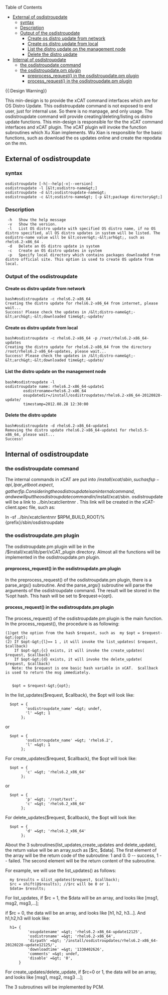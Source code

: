 <!-- START doctoc generated TOC please keep comment here to allow auto update -->
<!-- DON'T EDIT THIS SECTION, INSTEAD RE-RUN doctoc TO UPDATE -->
Table of Contents

- [External of osdistroupdate](#external-of-osdistroupdate)
  - [syntax](#syntax)
  - [Description](#description)
  - [Output of the osdistroupdate](#output-of-the-osdistroupdate)
    - [Create os distro update from network](#create-os-distro-update-from-network)
    - [Create os distro update from local](#create-os-distro-update-from-local)
    - [List the distro update on the management node](#list-the-distro-update-on-the-management-node)
    - [Delete the distro update](#delete-the-distro-update)
- [Internal of osdistroupdate](#internal-of-osdistroupdate)
  - [the osdistroupdate command](#the-osdistroupdate-command)
  - [the osdistroupdate.pm plugin](#the-osdistroupdatepm-plugin)
    - [preprocess_request() in the osdistroupdate.pm plugin](#preprocess_request-in-the-osdistroupdatepm-plugin)
    - [process_request() in the osdistroupdate.pm plugin](#process_request-in-the-osdistroupdatepm-plugin)

<!-- END doctoc generated TOC please keep comment here to allow auto update -->

{{:Design Warning}} 

This min-design is to provide the xCAT command interfaces which are for OS Distro Update. This osdistroupdate command is not exposed to end user, just for internal use. So there is no manpage, and only usage. The osdistroupdate command will provide creating/deleting/listing os distro update functions. This min-design is responsible for the the xCAT command interfaces and xCAT plugin. The xCAT plugin will invoke the function subroutines which Xu Xian implements. Wu Xian is responsible for the basic functions, such as download the os updates online and create the repodata on the mn. 


## External of osdistroupdate

### syntax
    
    osdistroupdate [-h|--help|-v|--version]
    osdistroupdate -l [&lt;osdistro-name&gt;]
    osdistroupdate -d &lt;osdistroupdate-name&gt;
    osdistroupdate -c &lt;osdistro-name&gt; [-p &lt;package directory&gt;]
    

### Description
    
     -h   Show the help message
     -v   Show the version.
     -l   List OS distro update with specified OS distro name, if no OS distro specified, all OS distro updates in system will be listed. The osdistro-name value will be &lt;osver&gt;-&lt;arh&gt;, such as rhels6.2-x86_64 .
     -d   Delete an OS distro update in system
     -c   Create an OS distro updates in system
     -p   Specify local directory which contains packages downloaded from distro official site. This option is used to create OS update from local.
    

### Output of the osdistroupdate

#### Create os distro update from network
    
    bash#osdistroupdate -c rhels6.2-x86_64
    Creating the distro update for rhels6.2-x86_64 from internet, please wait...
    Success! Please check the updates in /&lt;distro-name&gt;-&lt;arch&gt;-&lt;downloaded time&gt;-update/
    

#### Create os distro update from local
    
    bash#osdistroupdate -c rhels6.2-x86_64 -p /root/rhels6.2-x86_64-updates
    Creating the distro update for rhels6.2-x86_64 from the directory /root/rhels6.2-x86_64-updates, please wait...
    Success! Please check the updates in /&lt;distro-name&gt;-&lt;arch&gt;-&lt;downloaded time&gt;-update/
    

#### List the distro update on the management node
    
    bash#osdistroupdate -l 
    osdistroupdate name: rhels6.2-x86_64-update1
            osdistroname=rhels6.2-x86_64
            osupdatedir=/install/osdistroupdates/rhels6.2-x86_64-20120828-update/
            timestamp=2012.08.28 12:30:00
    

#### Delete the distro update
    
    bash#osdistroupdate -d rhels6.2-x86_64-update1
    Removing the distro update rhels6.2-x86_64-update1 for rhels5.5-x86_64, please wait...
    Success!
    

## Internal of osdistroupdate

### the osdistroupdate command

The internal commands in xCAT are put into /$install/xcat/sbin, such as fsp-api, lpar_netboot.expect, gatherfip . Considering the osdistroupdate is an internal command, and we will put the osdistroupdate command in /$install/xcat/sbin. osdistroupdate will be a link to ../bin/xcatclientnnr . This link will be created in the xCAT-client.spec file, such as: 

ln -sf ../bin/xcatclientnnr $RPM_BUILD_ROOT/%{prefix}/sbin/osdistroupdate 

### the osdistroupdate.pm plugin

The osdistroupdate.pm plugin will be in the /$install/xcat/lib/perl/xCAT_plugin directory. Almost all the functions will be implemented in the osdistroupdate.pm plugin. 

#### preprocess_request() in the osdistroupdate.pm plugin

In the preprocess_request() of the osdistroupdate.pm plugin, there is a parse_args() subroutine. And the parse_args() subroutine will parse the arguments of the osdistroupdate command. The result will be stored in the %opt hash. This hash will be set to $request-&gt;{opt}. 

#### process_request() in the osdistroupdate.pm plugin

The process_request() of the osdistroupdate.pm plugin is the main function. In the process_request(), the procedure is as following: 
    
    (1)get the option from the hash $request, such as  my $opt = $request-&gt;{opt};
    (2) If $opt-&gt;{l}== 1 , it will invoke the list_updates( $request, $callback)
        If $opt-&gt;{c} exists, it will invoke the create_updates(  $request, $callback)
        If $opt-&gt;{d} exists, it will invoke the delete_update( $request, $callback)
       Note: the $request is one basic hash variable in xCAT.  $callback is used to return the msg immediately.
    
    
       $opt = $request-&gt;{opt};
    

In the list_updates($request, $callback), the $opt will look like: 
    
      $opt = {
             'osdistroupdate_name' =&gt; undef,
             'l' =&gt; 1
           };
    

or 
    
      $opt = {
             'osdistroupdate_name' =&gt; 'rhels6.2',
             'l' =&gt; 1
           };
    

  


For create_updates($request, $callback), the $opt will look like: 
    
      $opt = {
             'c' =&gt; 'rhels6.2_x86_64'
           };
    

or 
    
      $opt = {
             'p' =&gt; '/root/test',
             'c' =&gt; 'rhels6.2_x86_64'
           };
    

  


For delete_updates($request, $callback), the $opt will look like: 
    
      $opt = {
             'd' =&gt; 'rhels6.2_x86_64'
           };
       
    

About the 3 subroutines(list_updates,create_updates and delete_update), the return value will be an array,such as [$rc, $data]. The first element of the array will be the return code of the subroutine: 1 and 0. 0 -- success, 1 -- failed. The second element will be the return content of the subroutine. 

For example, we will use the list_updates() as follows: 
    
      my $results = &list_updates($request, $callback);
      $rc = shift(@$results); //$rc will be 0 or 1.
      $data= $results;
      
    

For list_updates, if $rc = 1, the $data will be an array, and looks like [msg1, msg2, msg3,...]; 

if $rc = 0, the data will be an array, and looks like [h1, h2, h3...]. And h1,h2,h3 will look like: 
    
      h1= {
              'osupdatename' =&gt; 'rhels6.2-x86_64-update12125',
              'osdistroname' =&gt; 'rhels6.2-x86_64',
              'dirpath' =&gt; '/install/osdistroupdates/rhels6.2-x86_64-20120228-update12125/',
              'downloadtime' =&gt; '1330402626',
              'comments' =&gt; undef,
              'disable' =&gt; '0',
          }
    

For create_updates/delete_update, if $rc=0 or 1, the data will be an array, and looks like [msg1, msg2, msg3 ...]; 

  
The 3 subroutines will be implemented by PCM. 
